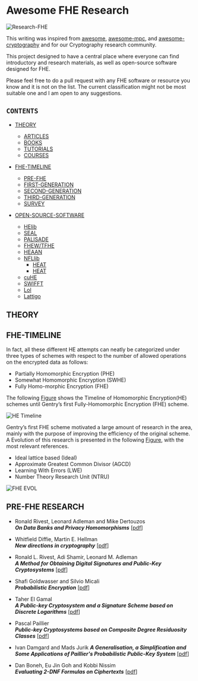 # Awesome FHE Research

![Research-FHE](https://github.com/arupmondal-cs/Research-FHE/blob/master/Figure/Research-FHE.png)

This writing was inspired from [awesome](https://github.com/sindresorhus/awesome), [awesome-mpc](https://github.com/arupmondal-cs/awesome-mpc), and [awesome-cryptography](https://github.com/arupmondal-cs/awesome-cryptography) and for our Cryptography research community.

This project designed to have a central place where everyone can find introductory and research materials, as well as open-source software designed for FHE. 

Please feel free to do a pull request with any FHE software or resource you know and it is not on the list. The current classification might not be most suitable one and I am open to any suggestions.

## **```CONTENTS```**

  * [THEORY](#THEORY)
    * [ARTICLES](#ARTICLES)
    * [BOOKS](#BOOKS)
    * [TUTORIALS](#TUTORIALS)
    * [COURSES](COURSES)
    
  * [FHE-TIMELINE](#FHE-TIMELINE)
    * [PRE-FHE](#PRE-FHE-RESEARCH)
    * [FIRST-GENERATION](#FIRST-GENERATION)
    * [SECOND-GENERATION](#SECOND-GENERATION)
    * [THIRD-GENERATION](#THIRD-GENERATION)
    * [SURVEY](#SURVEY)
   
  * [OPEN-SOURCE-SOFTWARE](#OPEN-SOURCE-SOFTWARE)
    * [HElib](#HElib)
    * [SEAL](#SEAL)
    * [PALISADE](#PALISADE)
    * [FHEW/TFHE](#FHEW/TFHE)
    * [HEAAN](#HEAAN)
    * [NFLlib](#NFLlib)
      * [HEAT](#HEAT1)
      * [HEAT](#HEAT2)
    * [cuHE](#cuHE)
    * [SWIFFT](#SWIFFT)
    * [Lol](#Lol)
    * [Lattigo](#Lattigo)


 

## THEORY


## FHE-TIMELINE

In fact, all these different HE attempts can neatly be categorized under three types of schemes with respect to the number of allowed operations on the encrypted data as follows:

 * Partially Homomorphic Encryption (PHE)
 * Somewhat Homomorphic Encryption (SWHE)
 * Fully Homo-morphic Encryption (FHE)

The following [Figure](https://github.com/arupmondal-cs/Research-FHE/blob/master/Figure/HE-TIMELINE.png) shows the Timeline of Homomorphic Encryption(HE) schemes until Gentry’s first Fully-Homomorphic Encryption (FHE) scheme.


![HE Timeline](https://github.com/arupmondal-cs/Research-FHE/blob/master/Figure/HE-TIMELINE.png)

Gentry’s first FHE scheme motivated a large amount of research in the area, mainly with the purpose of improving the efficiency of the original scheme. A Evolution of this research is presented in the following [Figure](https://github.com/arupmondal-cs/Research-FHE/blob/master/Figure/FHE-EVOLUATION.png), with the most relevant references.

 * Ideal lattice based (Ideal)
 * Approximate Greatest Common Divisor (AGCD)
 * Learning With Errors (LWE)
 * Number Theory Research Unit (NTRU)

![FHE EVOL](https://github.com/arupmondal-cs/Research-FHE/blob/master/Figure/FHE-EVOLUATION.png)


## PRE-FHE RESEARCH

 * Ronald Rivest, Leonard Adleman and Mike Dertouzos  
   **_On Data Banks and Privacy Homomorphisms_** [[pdf](http://people.csail.mit.edu/rivest/RivestAdlemanDertouzos-OnDataBanksAndPrivacyHomomorphisms.pdf)]
   
 * Whitfield Diffie, Martin E. Hellman  
    **_New directions in cryptography_** [[pdf](https://ee.stanford.edu/~hellman/publications/24.pdf)]
 
 * Ronald L. Rivest, Adi Shamir, Leonard M. Adleman  
    **_A Method for Obtaining Digital Signatures and Public-Key Cryptosystems_** [[pdf](https://people.csail.mit.edu/rivest/Rsapaper.pdf)]
    
 * Shafi Goldwasser and Silvio Micali  
   **_Probabilistic Encryption_** [[pdf](http://groups.csail.mit.edu/cis/pubs/shafi/1984-jcss.pdf)]
 
 * Taher El Gamal  
   **_A Public-key Cryptosystem and a Signature Scheme based on Discrete Logarithms_** [[pdf](https://link.springer.com/chapter/10.1007/3-540-39568-7_2)]
   
 * Pascal Paillier  
   **_Public-key Cryptosystems based on Composite Degree Residuosity Classes_** [[pdf](https://link.springer.com/chapter/10.1007/3-540-48910-X_16)]
   
 * Ivan Damgard and Mads Jurik
   **_A Generalisation, a Simplification and Some Applications of Paillier's Probabilistic Public-Key System_** [[pdf](http://www.brics.dk/RS/00/45/)]
   
 * Dan Boneh, Eu Jin Goh and Kobbi Nissim  
   **_Evaluating 2-DNF Formulas on Ciphertexts_** [[pdf](http://crypto.stanford.edu/~dabo/abstracts/2dnf.html)]
   

